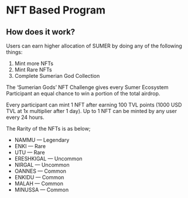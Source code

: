 # NFT Based Program

## How does it work? <a href="#e9fb" id="e9fb"></a>

Users can earn higher allocation of SUMER by doing any of the following things:

1. Mint more NFTs
2. Mint Rare NFTs
3. Complete Sumerian God Collection

The ‘Sumerian Gods’ NFT Challenge gives every Sumer Ecosystem Participant an equal chance to win a portion of the total airdrop.

Every participant can mint 1 NFT after earning 100 TVL points (1000 USD TVL at 1x multiplier after 1 day). Up to 1 NFT can be minted by any user every 24 hours.

The Rarity of the NFTs is as below;

* NAMMU — Legendary
* ENKI — Rare
* UTU — Rare
* ERESHKIGAL — Uncommon
* NIRGAL — Uncommon
* OANNES — Common
* ENKIDU — Common
* MALAH — Common
* MINUSSA — Common
